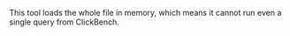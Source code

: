 This tool loads the whole file in memory, which means it cannot run even a single query from ClickBench.
